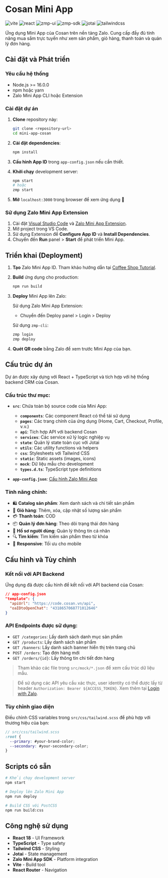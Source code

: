 # Cosan Mini App

<p style="display: flex; flex-wrap: wrap; gap: 4px">
  <img alt="vite" src="https://img.shields.io/badge/vite-5.2.13-646CFF?logo=vite" />
  <img alt="react" src="https://img.shields.io/badge/react-18.3.1-61DAFB?logo=react" />
  <img alt="zmp-ui" src="https://img.shields.io/badge/zmp--ui-1.11.5-0084FF" />
  <img alt="zmp-sdk" src="https://img.shields.io/badge/zmp--sdk-2.41.0-0084FF" />
  <img alt="jotai" src="https://img.shields.io/badge/jotai-2.10.0-000000" />
  <img alt="tailwindcss" src="https://img.shields.io/badge/tailwindcss-3.4.3-06B6D4?logo=tailwindcss" />
</p>

Ứng dụng Mini App của Cosan trên nền tảng Zalo. Cung cấp đầy đủ tính năng mua sắm trực tuyến như xem sản phẩm, giỏ hàng, thanh toán và quản lý đơn hàng.


## Cài đặt và Phát triển

### Yêu cầu hệ thống

- Node.js >= 16.0.0
- npm hoặc yarn
- Zalo Mini App CLI hoặc Extension

### Cài đặt dự án

1. **Clone** repository này:
   ```bash
   git clone <repository-url>
   cd mini-app-cosan
   ```

2. **Cài đặt dependencies**:
   ```bash
   npm install
   ```

3. **Cấu hình App ID** trong `app-config.json` nếu cần thiết.

4. **Khởi chạy** development server:
   ```bash
   npm start
   # hoặc
   zmp start
   ```

5. **Mở** `localhost:3000` trong browser để xem ứng dụng 🚀

### Sử dụng Zalo Mini App Extension

1. Cài đặt [Visual Studio Code](https://code.visualstudio.com/download) và [Zalo Mini App Extension](https://mini.zalo.me/docs/dev-tools).
2. Mở project trong VS Code.
3. Sử dụng Extension để **Configure App ID** và **Install Dependencies**.
4. Chuyển đến **Run** panel > **Start** để phát triển Mini App.

## Triển khai (Deployment)

1. **Tạo** Zalo Mini App ID. Tham khảo hướng dẫn tại [Coffee Shop Tutorial](https://mini.zalo.me/tutorial/coffee-shop/step-1/).

2. **Build** ứng dụng cho production:
   ```bash
   npm run build
   ```

3. **Deploy** Mini App lên Zalo:

   Sử dụng Zalo Mini App Extension: 
   - Chuyển đến Deploy panel > Login > Deploy

   Sử dụng `zmp-cli`:
   ```bash
   zmp login
   zmp deploy
   ```

4. **Quét QR code** bằng Zalo để xem trước Mini App của bạn.

## Cấu trúc dự án

Dự án được xây dựng với React + TypeScript và tích hợp với hệ thống backend CRM của Cosan.

### Cấu trúc thư mục:

- **`src`**: Chứa toàn bộ source code của Mini App:

  - **`components`**: Các component React có thể tái sử dụng
  - **`pages`**: Các trang chính của ứng dụng (Home, Cart, Checkout, Profile, v.v.)
  - **`api`**: Tích hợp API với backend Cosan
  - **`services`**: Các service xử lý logic nghiệp vụ
  - **`state`**: Quản lý state toàn cục với Jotai
  - **`utils`**: Các utility functions và helpers
  - **`css`**: Stylesheets với Tailwind CSS
  - **`static`**: Static assets (images, icons)
  - **`mock`**: Dữ liệu mẫu cho development
  - **`types.d.ts`**: TypeScript type definitions

- **`app-config.json`**: [Cấu hình Zalo Mini App](https://mini.zalo.me/documents/intro/getting-started/app-config/)

### Tính năng chính:

- 🛍️ **Catalog sản phẩm**: Xem danh sách và chi tiết sản phẩm
- 🛒 **Giỏ hàng**: Thêm, xóa, cập nhật số lượng sản phẩm
- 💳 **Thanh toán**: COD
- 📦 **Quản lý đơn hàng**: Theo dõi trạng thái đơn hàng
- 👤 **Hồ sơ người dùng**: Quản lý thông tin cá nhân
- 🔍 **Tìm kiếm**: Tìm kiếm sản phẩm theo từ khóa
- 📱 **Responsive**: Tối ưu cho mobile

## Cấu hình và Tùy chỉnh

### Kết nối với API Backend

Ứng dụng đã được cấu hình để kết nối với API backend của Cosan:

```json
// app-config.json
"template": {
  "apiUrl": "https://code.cosan.vn/api",
  "oaIDtoOpenChat": "4318657068771012646"
}
```

### API Endpoints được sử dụng:

- `GET /categories`: Lấy danh sách danh mục sản phẩm
- `GET /products`: Lấy danh sách sản phẩm
- `GET /banners`: Lấy danh sách banner hiển thị trên trang chủ
- `POST /orders`: Tạo đơn hàng mới
- `GET /orders/{id}`: Lấy thông tin chi tiết đơn hàng

> Tham khảo các file trong `src/mock/*.json` để xem cấu trúc dữ liệu mẫu.

> Để sử dụng các API yêu cầu xác thực, user identity có thể được lấy từ header `Authorization: Bearer ${ACCESS_TOKEN}`. Xem thêm tại [Login with Zalo](https://mini.zalo.me/intro/authen-user/).


### Tùy chỉnh giao diện

Điều chỉnh CSS variables trong `src/css/tailwind.scss` để phù hợp với thương hiệu của bạn:

```scss
// src/css/tailwind.scss
:root {
  --primary: #your-brand-color;
  --secondary: #your-secondary-color;
}
```

## Scripts có sẵn

```bash
# Khởi chạy development server
npm start

# Deploy lên Zalo Mini App
npm run deploy

# Build CSS với PostCSS
npm run build:css
```

## Công nghệ sử dụng

- **React 18** - UI Framework
- **TypeScript** - Type safety
- **Tailwind CSS** - Styling
- **Jotai** - State management
- **Zalo Mini App SDK** - Platform integration
- **Vite** - Build tool
- **React Router** - Navigation

